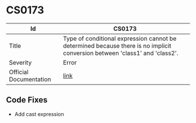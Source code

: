 # CS0173

| Id                     | CS0173                                                                                                                      |
| ---------------------- | --------------------------------------------------------------------------------------------------------------------------- |
| Title                  | Type of conditional expression cannot be determined because there is no implicit conversion between 'class1' and 'class2'\. |
| Severity               | Error                                                                                                                       |
| Official Documentation | [link](http://docs.microsoft.com/en-us/dotnet/csharp/language-reference/compiler-messages/cs0173)                           |

## Code Fixes

* Add cast expression

